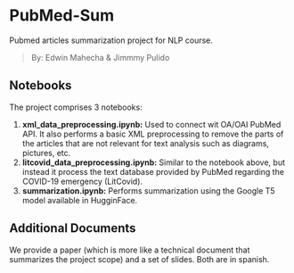 # PubMed-Sum
Pubmed articles summarization project for NLP course.
> By: Edwin Mahecha & Jimmmy Pulido

## Notebooks
The project comprises 3 notebooks:
1. **xml_data_preprocessing.ipynb:** Used to connect wit OA/OAI PubMed API. It also performs a basic XML preprocessing to remove the parts of the articles that are not relevant for text analysis such as diagrams, pictures, etc.
2. **litcovid_data_preprocessing.ipynb:** Similar to the notebook above, but instead it process the text database provided by PubMed regarding the COVID-19 emergency (LitCovid).
3. **summarization.ipynb:** Performs summarization using the Google T5 model available in HugginFace.

## Additional Documents
We provide a paper (which is more like a technical document that summarizes the project scope) and a set of slides. Both are in spanish.
